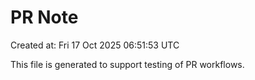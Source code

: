 # PR Note

Created at: Fri 17 Oct 2025 06:51:53 UTC

This file is generated to support testing of PR workflows.
